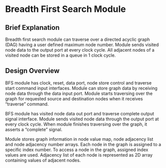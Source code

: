 # Breadth First Search Module
## Brief Explanation
Breadth first search module can traverse over a directed acyclic graph (DAG) having a user defined maximum node number. Module sends visited node data to the output port at every clock cycle.  All adjacent nodes of a visited node can be stored in a queue in 1 clock cycle.
## Design Overview
BFS module has clock, reset, data port, node store control and traverse start command input  interfaces. Module can store graph data by receiving node data through the data input port. Module starts traversing over the graph for requested source and destination nodes when it receives “traverse” command. 

BFS module has visited node data out port and traverse complete output signal interface. Module sends visited node data through the output port at every clock cycle. When module finishes traversing over the graph, it asserts a “complete” signal.  

Module stores graph information in node value map, node adjacency list and node adjacency number arrays. Each node in the graph is assigned to a specific index number. To access a node in the graph, assigned index values are used. Adjacency list of each node is represented as 2D array containing values of adjacent nodes. 
